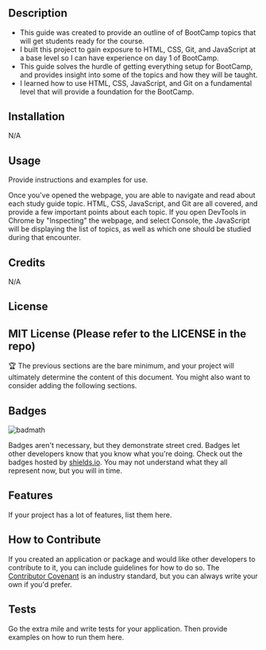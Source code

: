 # <BootCamp-Prework-Study-Guide>

## Description

- This guide was created to provide an outline of of BootCamp topics that will get students ready for the course.
- I built this project to gain exposure to HTML, CSS, Git, and JavaScript at a base level so I can have experience on day 1 of BootCamp.
- This guide solves the hurdle of getting everything setup for BootCamp, and provides insight into some of the topics and how they will be taught.
- I learned how to use HTML, CSS, JavaScript, and Git on a fundamental level that will provide a foundation for the BootCamp.

## Installation

N/A

## Usage
Provide instructions and examples for use.

Once you've opened the webpage, you are able to navigate and read about each study guide topic. HTML, CSS, JavaScript, and Git are all covered, and provide a few important points about each topic. If you open DevTools in Chrome by "Inspecting" the webpage, and select Console, the JavaScript will be displaying the list of topics, as well as which one should be studied during that encounter.

## Credits

N/A

## License

MIT License (Please refer to the LICENSE in the repo)
---

🏆 The previous sections are the bare minimum, and your project will ultimately determine the content of this document. You might also want to consider adding the following sections.

## Badges

![badmath](https://img.shields.io/github/languages/top/nielsenjared/badmath)

Badges aren't necessary, but they demonstrate street cred. Badges let other developers know that you know what you're doing. Check out the badges hosted by [shields.io](https://shields.io/). You may not understand what they all represent now, but you will in time.

## Features

If your project has a lot of features, list them here.

## How to Contribute

If you created an application or package and would like other developers to contribute to it, you can include guidelines for how to do so. The [Contributor Covenant](https://www.contributor-covenant.org/) is an industry standard, but you can always write your own if you'd prefer.

## Tests

Go the extra mile and write tests for your application. Then provide examples on how to run them here.